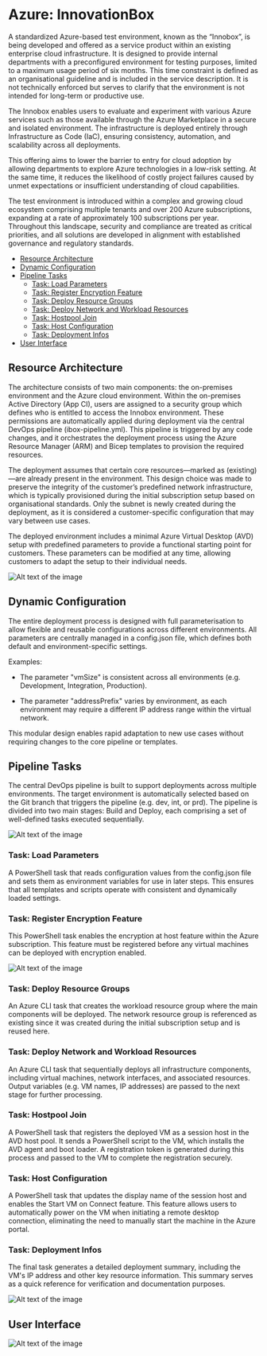 # Azure: InnovationBox
A standardized Azure-based test environment, known as the “Innobox”, is being developed and offered as a service product within an existing enterprise cloud infrastructure. It is designed to provide internal departments with a preconfigured environment for testing purposes, limited to a maximum usage period of six months. This time constraint is defined as an organisational guideline and is included in the service description. It is not technically enforced but serves to clarify that the environment is not intended for long-term or productive use.

The Innobox enables users to evaluate and experiment with various Azure services such as those available through the Azure Marketplace in a secure and isolated environment. The infrastructure is deployed entirely through Infrastructure as Code (IaC), ensuring consistency, automation, and scalability across all deployments.

This offering aims to lower the barrier to entry for cloud adoption by allowing departments to explore Azure technologies in a low-risk setting. At the same time, it reduces the likelihood of costly project failures caused by unmet expectations or insufficient understanding of cloud capabilities.

The test environment is introduced within a complex and growing cloud ecosystem comprising multiple tenants and over 200 Azure subscriptions, expanding at a rate of approximately 100 subscriptions per year. Throughout this landscape, security and compliance are treated as critical priorities, and all solutions are developed in alignment with established governance and regulatory standards.

- [Resource Architecture](#resource-architecture)
- [Dynamic Configuration](#dynamic-configuration)
- [Pipeline Tasks](#pipeline-tasks)
  - [Task: Load Parameters](#task-load-parameters)
  - [Task: Register Encryption Feature](#task-register-encryption-feature)
  - [Task: Deploy Resource Groups](#task-deploy-resource-groups)
  - [Task: Deploy Network and Workload Resources](#task-deploy-network-and-workload-resources)
  - [Task: Hostpool Join](#task-hostpool-join)
  - [Task: Host Configuration](#task-host-configuration)
  - [Task: Deployment Infos](#task-deployment-infos)
- [User Interface](#user-interface)

## Resource Architecture
The architecture consists of two main components: the on-premises environment and the Azure cloud environment. Within the on-premises Active Directory (App CI), users are assigned to a security group which defines who is entitled to access the Innobox environment. These permissions are automatically applied during deployment via the central DevOps pipeline (ibox-pipeline.yml). This pipeline is triggered by any code changes, and it orchestrates the deployment process using the Azure Resource Manager (ARM) and Bicep templates to provision the required resources.

The deployment assumes that certain core resources—marked as (existing)—are already present in the environment. This design choice was made to preserve the integrity of the customer’s predefined network infrastructure, which is typically provisioned during the initial subscription setup based on organisational standards. Only the subnet is newly created during the deployment, as it is considered a customer-specific configuration that may vary between use cases.

The deployed environment includes a minimal Azure Virtual Desktop (AVD) setup with predefined parameters to provide a functional starting point for customers. These parameters can be modified at any time, allowing customers to adapt the setup to their individual needs.


![Alt text of the image](https://github.com/JoelIzDa/InnovationBox/blob/main/images/plan.png)

## Dynamic Configuration
The entire deployment process is designed with full parameterisation to allow flexible and reusable configurations across different environments. All parameters are centrally managed in a config.json file, which defines both default and environment-specific settings.

Examples:

- The parameter "vmSize" is consistent across all environments (e.g. Development, Integration, Production).

- The parameter "addressPrefix" varies by environment, as each environment may require a different IP address range within the virtual network.

This modular design enables rapid adaptation to new use cases without requiring changes to the core pipeline or templates.

## Pipeline Tasks
The central DevOps pipeline is built to support deployments across multiple environments. The target environment is automatically selected based on the Git branch that triggers the pipeline (e.g. dev, int, or prd). The pipeline is divided into two main stages: Build and Deploy, each comprising a set of well-defined tasks executed sequentially.

![Alt text of the image](https://github.com/JoelIzDa/InnovationBox/blob/main/images/deployment.png)

### Task: Load Parameters
A PowerShell task that reads configuration values from the config.json file and sets them as environment variables for use in later steps. This ensures that all templates and scripts operate with consistent and dynamically loaded settings.

### Task: Register Encryption Feature
This PowerShell task enables the encryption at host feature within the Azure subscription. This feature must be registered before any virtual machines can be deployed with encryption enabled.

![Alt text of the image](https://github.com/JoelIzDa/InnovationBox/blob/main/images/encryption-at-host-comparison.jpg)

### Task: Deploy Resource Groups
An Azure CLI task that creates the workload resource group where the main components will be deployed. The network resource group is referenced as existing since it was created during the initial subscription setup and is reused here.

### Task: Deploy Network and Workload Resources
An Azure CLI task that sequentially deploys all infrastructure components, including virtual machines, network interfaces, and associated resources. Output variables (e.g. VM names, IP addresses) are passed to the next stage for further processing.

### Task: Hostpool Join
A PowerShell task that registers the deployed VM as a session host in the AVD host pool. It sends a PowerShell script to the VM, which installs the AVD agent and boot loader. A registration token is generated during this process and passed to the VM to complete the registration securely.

### Task: Host Configuration
A PowerShell task that updates the display name of the session host and enables the Start VM on Connect feature. This feature allows users to automatically power on the VM when initiating a remote desktop connection, eliminating the need to manually start the machine in the Azure portal.

### Task: Deployment Infos
The final task generates a detailed deployment summary, including the VM's IP address and other key resource information. This summary serves as a quick reference for verification and documentation purposes.


![Alt text of the image](https://github.com/JoelIzDa/InnovationBox/blob/main/images/DeploymentOverview.png)

## User Interface

![Alt text of the image](https://github.com/JoelIzDa/InnovationBox/blob/main/images/windowsapp.png)

